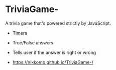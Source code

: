 # TriviaGame-

A trivia game that's powered strictly by JavaScript. 
- Timers
- True/False answers 
- Tells user if the answer is right or wrong 

- https://nikkomb.github.io/TriviaGame-/
